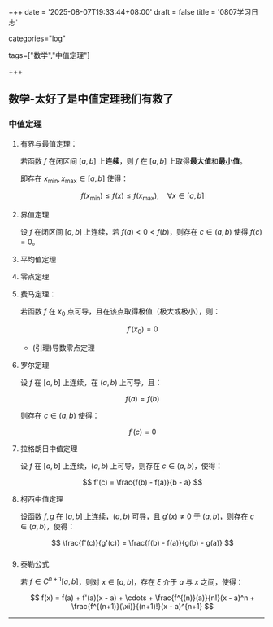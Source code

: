 +++
date = '2025-08-07T19:33:44+08:00'
draft = false
title = '0807学习日志'

categories="log"

tags=["数学","中值定理"]

+++

## 数学-太好了是中值定理我们有救了

### 中值定理

1. 有界与最值定理：

   若函数 $f$ 在闭区间 $[a, b]$ 上**连续**，则 $f$ 在 $[a, b]$ 上取得**最大值**和**最小值**。

   即存在 $x_{\min}, x_{\max} \in [a, b]$ 使得：

   $$
   f(x_{\min}) \le f(x) \le f(x_{\max}),\quad \forall x \in [a,b]
   $$

2. 界值定理

   设 $f$ 在闭区间 $[a, b]$ 上连续，若 $f(a) < 0 < f(b)$，则存在 $c \in (a, b)$ 使得 $f(c) = 0$。

3. 平均值定理

4. 零点定理

5. 费马定理：

     若函数 $f$ 在 $x_0$ 点可导，且在该点取得极值（极大或极小），则：

     $$
     f'(x_0) = 0
     $$

     * (引理)导数零点定理

6. 罗尔定理

     设 $f$ 在 $[a, b]$ 上连续，在 $(a,b)$ 上可导，且：

     $$
     f(a) = f(b)
     $$

     则存在 $c \in (a, b)$ 使得：

     $$
     f'(c) = 0
     $$

7. 拉格朗日中值定理

     设 $f$ 在 $[a,b]$ 上连续，$(a,b)$ 上可导，则存在 $c \in (a,b)$，使得：

     $$
     f'(c) = \frac{f(b) - f(a)}{b - a}
     $$

8. 柯西中值定理

     设函数 $f,g$ 在 $[a,b]$ 上连续，$(a,b)$ 可导，且 $g'(x) \ne 0$ 于 $(a,b)$，则存在 $c \in (a,b)$，使得：

     $$
     \frac{f'(c)}{g'(c)} = \frac{f(b) - f(a)}{g(b) - g(a)}
     $$

     ### 

9. 泰勒公式

     若 $f \in C^{n+1}[a,b]$，则对 $x \in [a,b]$，存在 $\xi$ 介于 $a$ 与 $x$ 之间，使得：

     $$
     f(x) = f(a) + f'(a)(x - a) + \cdots + \frac{f^{(n)}(a)}{n!}(x - a)^n + \frac{f^{(n+1)}(\xi)}{(n+1)!}(x - a)^{n+1}
     $$


------

